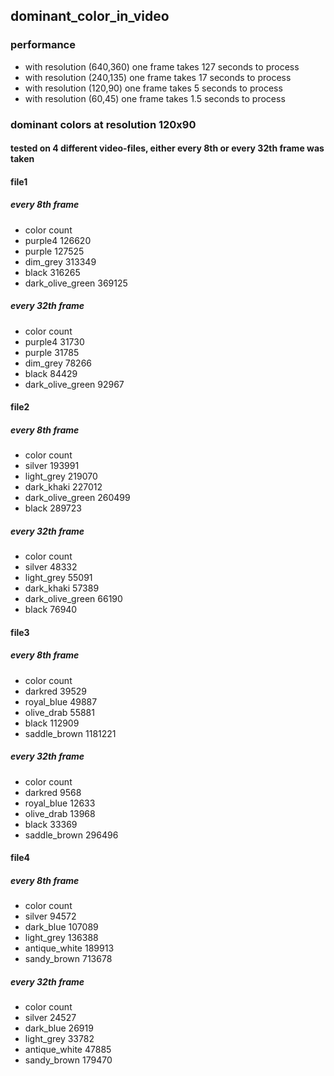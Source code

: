 ## dominant_color_in_video

### performance

- with resolution (640,360) one frame takes 127 seconds to process
- with resolution (240,135) one frame takes 17 seconds to process
- with resolution (120,90) one frame takes 5 seconds to process
- with resolution (60,45) one frame takes 1.5 seconds to process

### dominant colors at resolution 120x90
#### tested on 4 different video-files, either every 8th or every 32th frame was taken

#### file1
##### every 8th frame
- color             count      
- purple4           126620
- purple            127525
- dim_grey          313349
- black             316265
- dark_olive_green  369125 

##### every 32th frame
- color             count     
- purple4           31730
- purple            31785
- dim_grey          78266
- black             84429
- dark_olive_green  92967

#### file2
##### every 8th frame
- color             count
- silver            193991
- light_grey        219070
- dark_khaki        227012
- dark_olive_green  260499
- black             289723 

##### every 32th frame
- color             count
- silver            48332
- light_grey        55091
- dark_khaki        57389
- dark_olive_green  66190
- black             76940

#### file3
##### every 8th frame
- color             count
- darkred         39529
- royal_blue      49887
- olive_drab      55881
- black          112909
- saddle_brown  1181221

##### every 32th frame
- color             count
- darkred         9568
- royal_blue     12633
- olive_drab     13968
- black          33369
- saddle_brown  296496

#### file4
##### every 8th frame
- color             count
- silver          94572
- dark_blue      107089
- light_grey     136388
- antique_white  189913
- sandy_brown    713678

##### every 32th frame
- color             count
- silver          24527
- dark_blue       26919
- light_grey      33782
- antique_white   47885
- sandy_brown    179470
